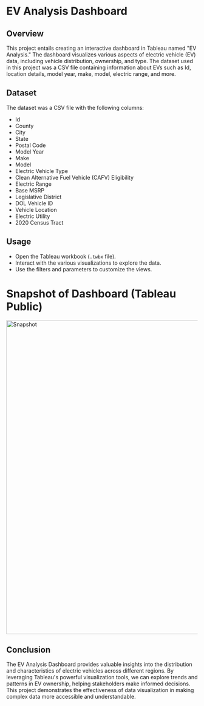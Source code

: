 # EV Analysis Dashboard

## Overview
This project entails creating an interactive dashboard in Tableau named "EV Analysis." The dashboard visualizes various aspects of electric vehicle (EV) data, including vehicle distribution, ownership, and type. The dataset used in this project was a CSV file containing information about EVs such as Id, location details, model year, make, model, electric range, and more.

## Dataset
The dataset was a CSV file with the following columns:
- Id
- County
- City
- State
- Postal Code
- Model Year
- Make
- Model
- Electric Vehicle Type
- Clean Alternative Fuel Vehicle (CAFV) Eligibility
- Electric Range
- Base MSRP
- Legislative District
- DOL Vehicle ID
- Vehicle Location
- Electric Utility
- 2020 Census Tract



## Usage
- Open the Tableau workbook (`.twbx` file).
- Interact with the various visualizations to explore the data.
- Use the filters and parameters to customize the views.

# Snapshot of Dashboard (Tableau Public)
<img width="827" alt="Snapshot" src="https://github.com/user-attachments/assets/37b44446-8bb4-4a37-ab7b-b411900db696">


## Conclusion
The EV Analysis Dashboard provides valuable insights into the distribution and characteristics of electric vehicles across different regions. By leveraging Tableau's powerful visualization tools, we can explore trends and patterns in EV ownership, helping stakeholders make informed decisions. This project demonstrates the effectiveness of data visualization in making complex data more accessible and understandable.

